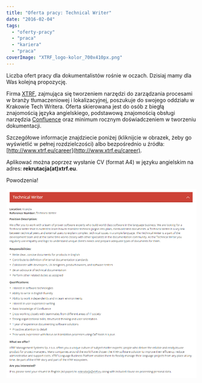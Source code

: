 ```yaml
---
title: "Oferta pracy: Technical Writer"
date: "2016-02-04"
tags:
  - "oferty-pracy"
  - "praca"
  - "kariera"
  - "praca"
coverImage: "XTRF_logo-kolor_700x410px.png"
---
```


Liczba ofert pracy dla dokumentalistów rośnie w oczach. Dzisiaj mamy dla Was
kolejną propozycję.

Firma [XTRF](https://www.xtrf.eu/), zajmująca się tworzeniem narzędzi do
zarządzania procesami w branży tłumaczeniowej i lokalizacyjnej, poszukuje do
swojego oddziału w Krakowie Tech Writera. Oferta skierowana jest do osób z
biegłą znajomością języka angielskiego, podstawową znajomością obsługi narzędzia
[Confluence](https://www.atlassian.com/software/confluence) oraz minimum rocznym
doświadczeniem w tworzeniu dokumentacji.

Szczegółowe informacje znajdziecie poniżej (kliknijcie w obrazek, żeby go
wyświetlić w pełnej rozdzielczości) albo bezpośrednio u źródła:
[http://www.xtrf.eu/career](http://www.xtrf.eu/career).

Aplikować można poprzez wysłanie CV (format A4) w języku angielskim na adres:
**rekrutacja(at)xtrf.eu**.

Powodzenia!

[![xtrf_tech_writer](images/xtrf_tech_writer.png)](http://techwriter.pl/wp-content/uploads/2016/02/xtrf_tech_writer.png)
